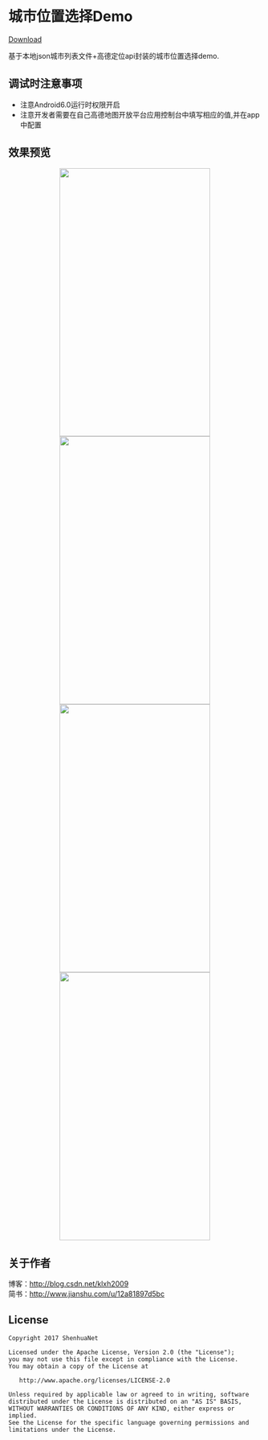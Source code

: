 # 城市位置选择Demo

[Download](https://github.com/shenhuanet/AndroidOpen/raw/master/--Downloads/Citypicker.zip)

基于本地json城市列表文件+高德定位api封装的城市位置选择demo.

## 调试时注意事项
- 注意Android6.0运行时权限开启
- 注意开发者需要在自己高德地图开放平台应用控制台中填写相应的值,并在app中配置

## 效果预览
<div align="center">
	<img width="300" height="533" src="https://github.com/shenhuanet/AndroidOpen/blob/master/citypicker/screenshot/img_main.png"/>
	<img width="300" height="533" src="https://github.com/shenhuanet/AndroidOpen/blob/master/citypicker/screenshot/img_click.png"/>
	<img width="300" height="533" src="https://github.com/shenhuanet/AndroidOpen/blob/master/citypicker/screenshot/img_serach.png"/>
    <img width="300" height="533" src="https://github.com/shenhuanet/AndroidOpen/blob/master/citypicker/screenshot/img_slide.png"/>
</div>

## 关于作者
博客：http://blog.csdn.net/klxh2009<br>
简书：http://www.jianshu.com/u/12a81897d5bc

## License

    Copyright 2017 ShenhuaNet

    Licensed under the Apache License, Version 2.0 (the "License");
    you may not use this file except in compliance with the License.
    You may obtain a copy of the License at

       http://www.apache.org/licenses/LICENSE-2.0

    Unless required by applicable law or agreed to in writing, software
    distributed under the License is distributed on an "AS IS" BASIS,
    WITHOUT WARRANTIES OR CONDITIONS OF ANY KIND, either express or implied.
    See the License for the specific language governing permissions and
    limitations under the License.